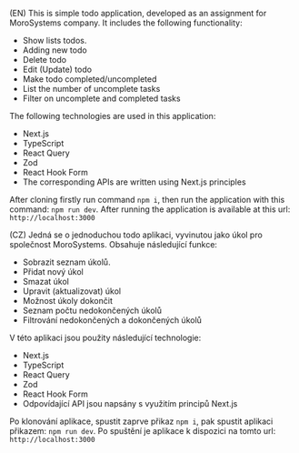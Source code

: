 (EN)
This is simple todo application, developed as an assignment for MoroSystems company. It includes the following functionality:

- Show lists todos.
- Adding new todo
- Delete todo
- Edit (Update) todo
- Make todo completed/uncompleted
- List the number of uncomplete tasks
- Filter on uncomplete and completed tasks

The following technologies are used in this application:

- Next.js
- TypeScript
- React Query
- Zod
- React Hook Form
- The corresponding APIs are written using Next.js principles

After cloning firstly run command `npm i`, then run the application with this command: `npm run dev`. After running the application is available at this url: `http://localhost:3000`

(CZ)
Jedná se o jednoduchou todo aplikaci, vyvinutou jako úkol pro společnost MoroSystems. Obsahuje následující funkce:

- Sobrazit seznam úkolů.
- Přidat nový úkol
- Smazat úkol
- Upravit (aktualizovat) úkol
- Možnost úkoly dokončit
- Seznam počtu nedokončených úkolů
- Filtrování nedokončených a dokončených úkolů

V této aplikaci jsou použity následující technologie:

- Next.js
- TypeScript
- React Query
- Zod
- React Hook Form
- Odpovídající API jsou napsány s využitím principů Next.js

Po klonování aplikace, spustit zaprve přikaz `npm i`, pak spustit aplikaci přikazem: `npm run dev`. Po spuštění je aplikace k dispozici na tomto url: `http://localhost:3000`
